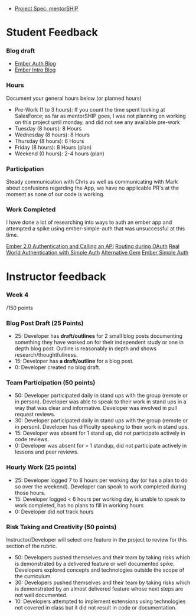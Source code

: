 - [Project Spec: mentorSHIP](https://github.com/turingschool/lesson_plans/blob/master/ruby_04-apis_and_scalability/mentorSHIP_project.markdown)

# Student Feedback

### Blog draft
- [Ember Auth Blog](https://gist.github.com/Parker-CP/9a5c6efc45a3c9280dfea8bde5fc99bc)
- [Ember Intro Blog](https://gist.github.com/Parker-CP/05a9edcff929fcc885715c3aacf9dfb0)

### Hours

Document your general hours below (or planned hours)

- Pre-Work (1 to 3 hours): If you count the time spent looking at SalesForce; as far as mentorSHIP goes, I was not planning on working on this project until monday, and did not see any available pre-work
- Tuesday (8 hours): 8 Hours
- Wednesday (8 hours): 8 Hours
- Thursday (8 hours): 6 Hours
- Friday (8 hours): 8 Hours (plan)
- Weekend (0 hours): 2-4 hours (plan)

### Participation

Steady communication with Chris as well as communicating with Mark about confusions regarding the App, we have no applicable PR's at the moment as none of our code is working.

### Work Completed

I have done a lot of researching into ways to auth an ember app and attempted a spike using ember-simple-auth that was unsuccessful at this time.

[Ember 2.0 Authentication and Calling an API](https://auth0.com/blog/create-your-first-ember-2-dot-0-app-from-authentication-to-calling-an-api/)
[Routing during OAuth](http://stackoverflow.com/questions/30363669/github-oauth-flow-with-express-and-ember-js)
[Real World Authentication with Simple Auth](https://emberigniter.com/real-world-authentication-with-ember-simple-auth/)
[Alternative Gem](https://github.com/jpadilla/ember-simple-auth-token)
[Ember Simple Auth](https://ember-simple-auth.com/)
# Instructor feedback

### Week 4

/150 points

### Blog Post Draft (25 Points)  

  * 25: Developer has **draft/outlines** for 2 small blog posts documenting something they have worked on for their independent study or one in depth blog post. Outline is reasonably in depth and shows research/thoughtfullness.
  * 15: Developer has **a draft/outline** for a blog post.
  * 0: Developer created no blog draft.

### Team Participation (50 points)

  * 50: Developer participated daily in stand ups with the group (remote or in person). Developer was able to speak to their work in stand ups in a way that was clear and informative. Developer was involved in pull request reviews.
  * 30: Developer participated daily in stand ups with the group (remote or in person). Developer has difficulty speaking to their work in stand ups.
  * 15: Developer was absent for 1 stand up, did not participate actively in code reviews.
  * 0: Developer was absent for > 1 standup, did not participate actively in lessons and peer reviews.

### Hourly Work (25 points)

  * 25: Developer logged 7 to 8 hours per working day (or has a plan to do so over the weekend). Developer can speak to work completed during those hours.
  * 15: Developer logged < 6 hours per working day, is unable to speak to work completed, has no plans to fill in working hours
  * 0: Developer did not track hours

### Risk Taking and Creativity (50 points)

Instructor/Developer will select one feature in the project to review for this section of the rubric.

  * 50: Developers pushed themselves and their team by taking risks which is demonstrated by a delivered feature or well documented spike. Developers explored concepts and technologies outside the scope of the curriculum.
  * 30: Developers pushed themselves and their team by taking risks which is demonstrated by an almost delivered feature whose next steps are not well documented.
  * 10: Developers attempted to implement extensions using technologies not covered in class but it did not result in code or documentation.
